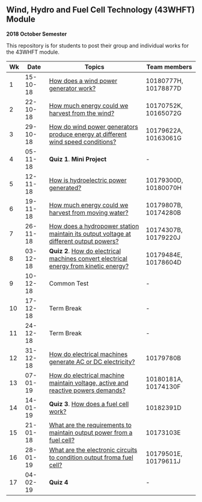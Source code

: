 ## Wind, Hydro and Fuel Cell Technology (43WHFT) Module  
   **2018 October Semester**

This repository is for students to post their group and individual works for the 43WHFT module.


|Wk | Date     | Topics                                                                                              | Team members |
|---|----------|-----------------------------------------------------------------------------------------------------|--------------|
| 1 | 15-10-18 | [How does a wind power generator work?](wind_power_generator.md)                                    | 10180777H, 10178877D |
| 2 | 22-10-18 | [How much energy could we harvest from the wind?](wind_energy.md)                                   | 10170752K, 10165072G|
| 3 | 29-10-18 | [How do wind power generators produce energy at different wind speed conditions?](wind_power_vs_wind_speed.md)   |10179622A, 10163061G |
| 4 | 05-11-18 | **Quiz 1**. **Mini Project**                                                                                     | -|
| 5 | 12-11-18 | [How is hydroelectric power generated?](hydropower_station.md)                                                   | 10179300D, 10180070H |
| 6 | 19-11-18 | [How much energy could we harvest from moving water?](energy_from_moving_water.md)                               |10179807B, 10174280B |
| 7 | 26-11-18 | [How does a hydropower station maintain its output voltage at different output powers?](hydropower_generation.md)| 10174307B, 10179220J |
| 8 | 03-12-18 | **Quiz 2**. [How do electrical machines convert electrical energy from kinetic energy?](electrical_machines.md)              | 10179484E, 10178604D |
| 9 | 10-12-18 | Common Test                                                                                                      | -|
|10 | 17-12-18 | Term Break                                                                                                       | -|
|11 | 24-12-18 | Term Break                                                                                                       | -|
|12 | 31-12-18 | [How do electrical machines generate AC or DC electricity?](ac_dc_generators.md)                                 |10179780B |
|13 | 07-01-19 | [How do electrical machine maintain voltage, active and reactive powers demands?](electrical_machine_output.md)  | 10180181A, 10174130F |   
|14 | 14-01-19 | **Quiz 3**. [How does a fuel cell work?](fuel_cell_working.md)                                                               | 10182391D |
|15 | 21-01-18 | [What are the requirements to maintain output power from a fuel cell?](fuel_cell_fuel.md)                        | 10173103E  |
|16 | 28-01-19 | [What are the electronic circuits to condition output froma fuel cell?](fuel_cell_circuits.md)                   | 10179501E, 10179611J |
|17 | 04-02-19 | **Quiz 4**                                                                                                       | -|
